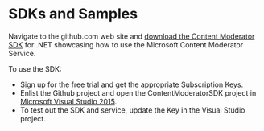 <!-- 
NavPath: Content Moderator
LinkLabel: SDKs and Samples
Url: content-moderator/documentation/sdk-samples
Weight: 152
-->

# SDKs and Samples #

Navigate to the github.com web site and [download the Content Moderator SDK](https://github.com/MicrosoftContentModerator/ContentModeratorSDK "Content Moderator SDK") for .NET showcasing how to use the Microsoft Content Moderator Service.

To use the SDK:

- Sign up for the free trial and get the appropriate Subscription Keys.
- Enlist the Github project and open the ContentModeratorSDK project in [Microsoft Visual Studio 2015](https://www.visualstudio.com/en-us/downloads/download-visual-studio-vs.aspx).
- To test out the SDK and service, update the Key in the Visual Studio project.
